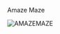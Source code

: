Amaze Maze


![AMAZEMAZE](https://user-images.githubusercontent.com/98217406/171865792-2c051551-bb5e-4436-9210-d12be5234283.gif)
